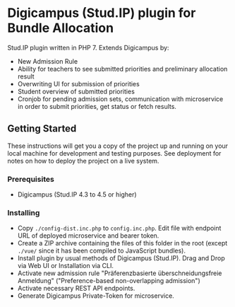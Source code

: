 # Digicampus (Stud.IP) plugin for Bundle Allocation

Stud.IP plugin written in PHP 7. Extends Digicampus by:

- New Admission Rule
- Ability for teachers to see submitted priorities and preliminary allocation result
- Overwriting UI for submission of priorities
- Student overview of submitted priorities
- Cronjob for pending admission sets, communication with microservice in order to submit priorities, get status or fetch results.

## Getting Started

These instructions will get you a copy of the project up and running on your local machine for development and testing purposes. See deployment for notes on how to deploy the project on a live system.

### Prerequisites

- Digicampus (Stud.IP 4.3 to 4.5 or higher)

### Installing

- Copy `./config-dist.inc.php` to `config.inc.php`. Edit file with endpoint URL of deployed microservice and bearer token.
- Create a ZIP archive containing the files of this folder in the root (except `./vue/` since it has been compiled to JavaScript bundles).
- Install plugin by usual methods of Digicampus (Stud.IP). Drag and Drop via Web UI or Installation via CLI.
- Activate new admission rule "Präferenzbasierte überschneidungsfreie Anmeldung" ("Preference-based non-overlapping admission")
- Activate necessary REST API endpoints.
- Generate Digicampus Private-Token for microservice.